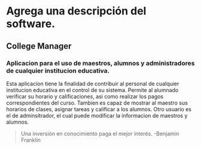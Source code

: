 # Agrega una descripción del software.
## College Manager
### Aplicacion para el uso de maestros, alumnos y administradores de cualquier institucion educativa.
Esta aplicacion tiene la finalidad de contribuir al personal de cualquier institucion educativa en el control de su sistema.
Permite al alumnado verificar su horario y calificaciones, asi como realizar los pagos correspondientes del curso.
Tambien es capaz de mostrar al maestro sus horarios de clases, asignar tareas y calificar a los alumnos.
Otro usuario es el de adminsitrador, el cual puede modificar la informacion de maestros y alumnos.

> Una inversión en conocimiento paga el mejor interés. -Benjamin Franklin

